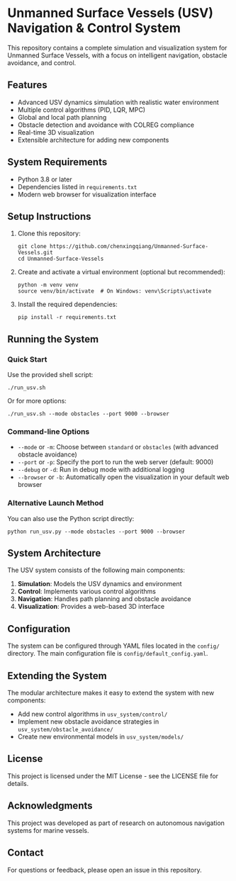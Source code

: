 # Unmanned Surface Vessels (USV) Navigation & Control System

This repository contains a complete simulation and visualization system for Unmanned Surface Vessels, with a focus on intelligent navigation, obstacle avoidance, and control.

## Features

- Advanced USV dynamics simulation with realistic water environment
- Multiple control algorithms (PID, LQR, MPC)
- Global and local path planning
- Obstacle detection and avoidance with COLREG compliance
- Real-time 3D visualization
- Extensible architecture for adding new components

## System Requirements

- Python 3.8 or later
- Dependencies listed in `requirements.txt`
- Modern web browser for visualization interface

## Setup Instructions

1. Clone this repository:
   ```
   git clone https://github.com/chenxingqiang/Unmanned-Surface-Vessels.git
   cd Unmanned-Surface-Vessels
   ```

2. Create and activate a virtual environment (optional but recommended):
   ```
   python -m venv venv
   source venv/bin/activate  # On Windows: venv\Scripts\activate
   ```

3. Install the required dependencies:
   ```
   pip install -r requirements.txt
   ```

## Running the System

### Quick Start

Use the provided shell script:

```
./run_usv.sh
```

Or for more options:

```
./run_usv.sh --mode obstacles --port 9000 --browser
```

### Command-line Options

- `--mode` or `-m`: Choose between `standard` or `obstacles` (with advanced obstacle avoidance)
- `--port` or `-p`: Specify the port to run the web server (default: 9000)
- `--debug` or `-d`: Run in debug mode with additional logging
- `--browser` or `-b`: Automatically open the visualization in your default web browser

### Alternative Launch Method

You can also use the Python script directly:

```
python run_usv.py --mode obstacles --port 9000 --browser
```

## System Architecture

The USV system consists of the following main components:

1. **Simulation**: Models the USV dynamics and environment
2. **Control**: Implements various control algorithms
3. **Navigation**: Handles path planning and obstacle avoidance
4. **Visualization**: Provides a web-based 3D interface

## Configuration

The system can be configured through YAML files located in the `config/` directory. The main configuration file is `config/default_config.yaml`.

## Extending the System

The modular architecture makes it easy to extend the system with new components:

- Add new control algorithms in `usv_system/control/`
- Implement new obstacle avoidance strategies in `usv_system/obstacle_avoidance/`
- Create new environmental models in `usv_system/models/`

## License

This project is licensed under the MIT License - see the LICENSE file for details.

## Acknowledgments

This project was developed as part of research on autonomous navigation systems for marine vessels.

## Contact

For questions or feedback, please open an issue in this repository. 